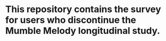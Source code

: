 # This repository contains the survey for users who discontinue the Mumble Melody longitudinal study.
